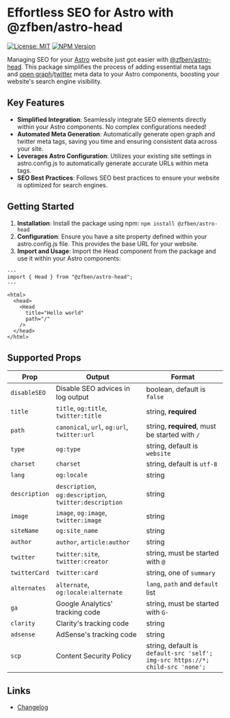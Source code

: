 # Effortless SEO for Astro with @zfben/astro-head

[![License: MIT](https://img.shields.io/npm/l/@zfben/astro-head.svg)](https://github.com/zfben/astro-head/blob/main/LICENSE)
[![NPM Version](https://img.shields.io/npm/v/@zfben/astro-head.svg)](https://www.npmjs.com/package/@zfben/astro-head)

Managing SEO for your [Astro](https://astro.build/) website just got easier with [@zfben/astro-head](https://www.npmjs.com/package/@zfben/astro-head). This package simplifies the process of adding essential meta tags and [open graph](https://ogp.me/)/[twitter](https://developer.twitter.com/en/docs/twitter-for-websites/cards/guides/getting-started) meta data to your Astro components, boosting your website's search engine visibility.

## Key Features

- **Simplified Integration**: Seamlessly integrate SEO elements directly within your Astro components. No complex configurations needed!
- **Automated Meta Generation**: Automatically generate open graph and twitter meta tags, saving you time and ensuring consistent data across your site.
- **Leverages Astro Configuration**: Utilizes your existing site settings in astro.config.js to automatically generate accurate URLs within meta tags.
- **SEO Best Practices**: Follows SEO best practices to ensure your website is optimized for search engines.

## Getting Started

1. **Installation**: Install the package using npm: `npm install @zfben/astro-head`
2. **Configuration**: Ensure you have a site property defined within your astro.config.js file. This provides the base URL for your website.
3. **Import and Usage**: Import the Head component from the package and use it within your Astro components:

```astro
---
import { Head } from "@zfben/astro-head";
---

<html>
  <head>
    <Head
      title="Hello world"
      path="/"
    />
  </head>
</html>
```

## Supported Props

| Prop          | Output                                                 | Format                                                                        |
| ------------- | ------------------------------------------------------ | ----------------------------------------------------------------------------- |
| `disableSEO`  | Disable SEO advices in log output                      | boolean, default is `false`                                                   |
| `title`       | `title`, `og:title`, `twitter:title`                   | string, **required**                                                          |
| `path`        | `canonical`, `url`, `og:url`, `twitter:url`            | string, **required**, must be started with `/`                                |
| `type`        | `og:type`                                              | string, default is `website`                                                  |
| `charset`     | `charset`                                              | string, default is `utf-8`                                                    |
| `lang`        | `og:locale`                                            | string                                                                        |
| `description` | `description`, `og:description`, `twitter:description` | string                                                                        |
| `image`       | `image`, `og:image`, `twitter:image`                   | string                                                                        |
| `siteName`    | `og:site_name`                                         | string                                                                        |
| `author`      | `author`, `article:author`                             | string                                                                        |
| `twitter`     | `twitter:site`, `twitter:creator`                      | string, must be started with `@`                                              |
| `twitterCard` | `twitter:card`                                         | string, one of `summary`                                                      | `summary_large_image` | `app` | `player`, default is `summary` |
| `alternates`  | `alternate`, `og:locale:alternate`                     | `lang`, `path` and `default` list                                             |
| `ga`          | Google Analytics' tracking code                        | string, must be started with `G-`                                             |
| `clarity`     | Clarity's tracking code                                | string                                                                        |
| `adsense`     | AdSense's tracking code                                | string                                                                        |
| `scp`         | Content Security Policy                                | string, default is `default-src 'self'; img-src https://*; child-src 'none';` |

## Links

- [Changelog](./CHANGELOG.md)
